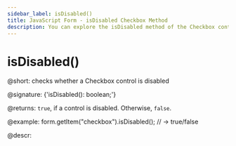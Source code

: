 ```yaml
---
sidebar_label: isDisabled()
title: JavaScript Form - isDisabled Checkbox Method 
description: You can explore the isDisabled method of the Checkbox control of Form in the documentation of the DHTMLX JavaScript UI library. Browse developer guides and API reference, try out code examples and live demos, and download a free 30-day evaluation version of DHTMLX Suite 7.
---
```


# isDisabled()

@short: checks whether a Checkbox control is disabled

@signature: {'isDisabled(): boolean;'}

@returns:
`true`, if a control is disabled. Otherwise, `false`.

@example:
form.getItem("checkbox").isDisabled(); // -> true/false

@descr:
